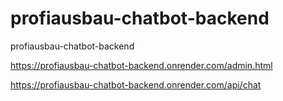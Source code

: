 # profiausbau-chatbot-backend
profiausbau-chatbot-backend

https://profiausbau-chatbot-backend.onrender.com/admin.html

https://profiausbau-chatbot-backend.onrender.com/api/chat


